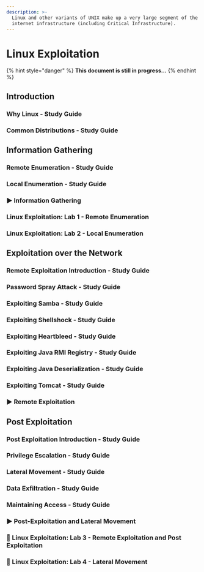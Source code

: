 ```yaml
---
description: >-
  Linux and other variants of UNIX make up a very large segment of the overall
  internet infrastructure (including Critical Infrastructure).
---
```


# Linux Exploitation

{% hint style="danger" %}
**This document is still in progress...** 
{% endhint %}

## Introduction

### Why Linux - Study Guide

### Common Distributions - Study Guide

## Information Gathering

### Remote Enumeration - Study Guide

### Local Enumeration - Study Guide

### ▶ Information Gathering

### Linux Exploitation: Lab 1 - Remote Enumeration

### Linux Exploitation: Lab 2 - Local Enumeration

## Exploitation over the Network

### Remote Exploitation Introduction - Study Guide

### Password Spray Attack - Study Guide

### Exploiting Samba - Study Guide

### Exploiting Shellshock - Study Guide

### Exploiting Heartbleed - Study Guide

### Exploiting Java RMI Registry - Study Guide

### Exploiting Java Deserialization - Study Guide

### Exploiting Tomcat - Study Guide

### ▶ Remote Exploitation

## Post Exploitation

### Post Exploitation Introduction - Study Guide

### Privilege Escalation - Study Guide

### Lateral Movement - Study Guide

### Data Exfiltration - Study Guide

### Maintaining Access - Study Guide

### ▶ Post-Exploitation and Lateral Movement

### 🧪 Linux Exploitation: Lab 3 - Remote Exploitation and Post Exploitation

### 🧪 Linux Exploitation: Lab 4 - Lateral Movement

